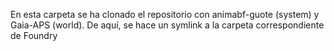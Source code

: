 En esta carpeta se ha clonado el repositorio con animabf-guote (system) y Gaia-APS (world). De aquí, se hace un symlink a la carpeta correspondiente de Foundry